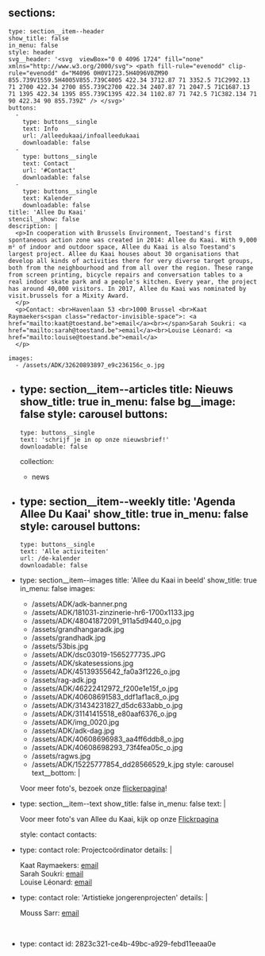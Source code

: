 sections:
  -
    type: section__item--header
    show_title: false
    in_menu: false
    style: header
    svg__header: '<svg  viewBox="0 0 4096 1724" fill="none" xmlns="http://www.w3.org/2000/svg"> <path fill-rule="evenodd" clip-rule="evenodd" d="M4096 0H0V1723.5H4096V0ZM90 855.739V1559.5H4005V855.739C4005 422.34 3712.87 71 3352.5 71C2992.13 71 2700 422.34 2700 855.739C2700 422.34 2407.87 71 2047.5 71C1687.13 71 1395 422.34 1395 855.739C1395 422.34 1102.87 71 742.5 71C382.134 71 90 422.34 90 855.739Z" /> </svg>'
    buttons:
      -
        type: buttons__single
        text: Info
        url: /alleedukaai/infoalleedukaai
        downloadable: false
      -
        type: buttons__single
        text: Contact
        url: '#Contact'
        downloadable: false
      -
        type: buttons__single
        text: Kalender
        downloadable: false
    title: 'Allee Du Kaai'
    stencil__show: false
    description: |
      <p>In cooperation with Brussels Environment, Toestand's first spontaneous action zone was created in 2014: Allee du Kaai. With 9,000 m² of indoor and outdoor space, Allee du Kaai is also Toestand's largest project. Allee du Kaai houses about 30 organisations that develop all kinds of activities there for very diverse target groups, both from the neighbourhood and from all over the region. These range from screen printing, bicycle repairs and conversation tables to a real indoor skate park and a people's kitchen. Every year, the project has around 40,000 visitors. In 2017, Allee du Kaai was nominated by visit.brussels for a Mixity Award.
      </p>
      <p>Contact: <br>Havenlaan 53 <br>1000 Brussel <br>Kaat Raymaekers<span class="redactor-invisible-space">: <a href="mailto:kaat@toestand.be">email</a><br></span>Sarah Soukri: <a href="mailto:sarah@toestand.be">email</a><br>Louise Léonard: <a href="mailto:louise@toestand.be">email</a>
      </p>
      
    images:
      - /assets/ADK/32620893897_e9c236156c_o.jpg
  -
    type: section__item--articles
    title: Nieuws
    show_title: true
    in_menu: false
    bg__image: false
    style: carousel
    buttons:
      -
        type: buttons__single
        text: 'schrijf je in op onze nieuwsbrief!'
        downloadable: false
    collection:
      - news
  -
    type: section__item--weekly
    title: 'Agenda Allee Du Kaai'
    show_title: true
    in_menu: false
    style: carousel
    buttons:
      -
        type: buttons__single
        text: 'Alle activiteiten'
        url: /de-kalender
        downloadable: false
  -
    type: section__item--images
    title: 'Allee du Kaai in beeld'
    show_title: true
    in_menu: false
    images:
      - /assets/ADK/adk-banner.png
      - /assets/ADK/181031-zinzinerie-hr6-1700x1133.jpg
      - /assets/ADK/48041872091_911a5d9440_o.jpg
      - /assets/grandhangaradk.jpg
      - /assets/grandhadk.jpg
      - /assets/53bis.jpg
      - /assets/ADK/dsc03019-1565277735.JPG
      - /assets/ADK/skatesessions.jpg
      - /assets/ADK/45139355642_fa0a3f1226_o.jpg
      - /assets/rag-adk.jpg
      - /assets/ADK/46222412972_f200e1e15f_o.jpg
      - /assets/ADK/40608691583_ddf1af1ac8_o.jpg
      - /assets/ADK/31434231827_d5dc633abb_o.jpg
      - /assets/ADK/31141415518_e80aaf6376_o.jpg
      - /assets/ADK/img_0020.jpg
      - /assets/ADK/adk-dag.jpg
      - /assets/ADK/40608696983_aa4ff6ddb8_o.jpg
      - /assets/ADK/40608698293_73f4fea05c_o.jpg
      - /assets/ragws.jpg
      - /assets/ADK/15225777854_dd28566529_k.jpg
    style: carousel
    text__bottom: |
      <p>Voor meer foto's, bezoek onze <a href="https://www.flickr.com/photos/alleedukaai/">flickerpagina</a>!
      </p>
      
  -
    type: section__item--text
    show_title: false
    in_menu: false
    text: |
      <p>Voor meer foto's van Allee du Kaai, kijk op onze <a href="https://www.flickr.com/photos/alleedukaai/" target="_blank">Flickrpagina</a>
      </p>
      
    style: contact
contacts:
  -
    type: contact
    role: Projectcoördinator
    details: |
      <p>Kaat Raymaekers<span class="redactor-invisible-space">:  <a href="mailto:kaat@toestand.be">email</a><br></span>Sarah Soukri: <a href="mailto:sarah@toestand.be">email</a><br>Louise Léonard: <a href="mailto:louise@toestand.be">email</a>
      </p>
      
  -
    type: contact
    role: 'Artistieke jongerenprojecten'
    details: |
      <p>Mouss Sarr: <a href="mailto:mouss@toestand.be">email</a><br>
      </p>
      <p><br>
      </p>
      
  -
    type: contact
id: 2823c321-ce4b-49bc-a929-febd11eeaa0e

